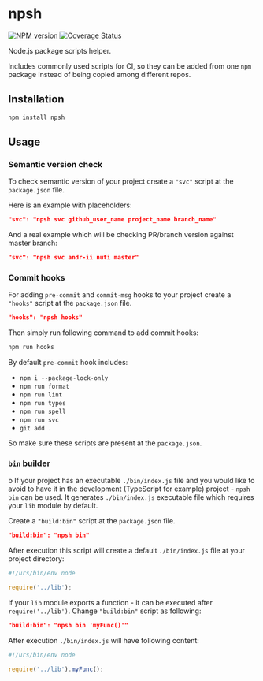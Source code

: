 # npsh

[![NPM version][npm-img]][npm-url]
[![Coverage Status][coverage-img]][coverage-url]

Node.js package scripts helper.

Includes commonly used scripts for CI, so
they can be added from one `npm` package instead of
being copied among different repos.

## Installation

```bash
npm install npsh
```

## Usage

### Semantic version check

To check semantic version of your project
create a `"svc"` script at the `package.json` file.

Here is an example with placeholders:

```json
"svc": "npsh svc github_user_name project_name branch_name"
```

And a real example which will be checking PR/branch version against master branch:

```json
"svc": "npsh svc andr-ii nuti master"
```

### Commit hooks

For adding `pre-commit` and `commit-msg` hooks to your project
create a `"hooks"` script at the `package.json` file.

```json
"hooks": "npsh hooks"
```

Then simply run following command to add commit hooks:

```bash
npm run hooks
```

By default `pre-commit` hook includes:

- `npm i --package-lock-only`
- `npm run format`
- `npm run lint`
- `npm run types`
- `npm run spell`
- `npm run svc`
- `git add .`

So make sure these scripts are present at the `package.json`.

### `bin` builder

b
If your project has an executable `./bin/index.js` file and you
would like to avoid to have it in the development (TypeScript for example)
project - `npsh bin` can be used. It generates `./bin/index.js` executable file
which requires your `lib` module by default.

Create a `"build:bin"` script at the `package.json` file.

```json
"build:bin": "npsh bin"
```

After execution this script will create a default `./bin/index.js` file
at your project directory:

```js
#!/urs/bin/env node

require('../lib');
```

If your `lib` module exports a function - it can be executed after
`require('../lib')`. Change `"build:bin"` script as following:

```json
"build:bin": "npsh bin 'myFunc()'"
```

After execution `./bin/index.js` will have following content:

```js
#!/urs/bin/env node

require('../lib').myFunc();
```

[npm-img]: https://img.shields.io/npm/v/npsh.svg?logo=npm
[npm-url]: https://www.npmjs.com/package/npsh
[coverage-img]: https://img.shields.io/coverallsCoverage/github/andr-ii/npsh?label=coverage&logo=jest
[coverage-url]: https://coveralls.io/github/andr-ii/npsh?branch=master
